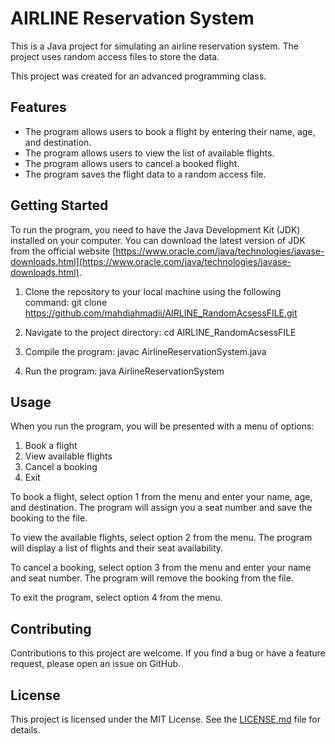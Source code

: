 # AIRLINE Reservation System

This is a Java project for simulating an airline reservation system. The project uses random access files to store the data.

This project was created for an advanced programming class.

## Features
- The program allows users to book a flight by entering their name, age, and destination.
- The program allows users to view the list of available flights.
- The program allows users to cancel a booked flight.
- The program saves the flight data to a random access file.

## Getting Started
To run the program, you need to have the Java Development Kit (JDK) installed on your computer. You can download the latest version of JDK from the official website [https://www.oracle.com/java/technologies/javase-downloads.html](https://www.oracle.com/java/technologies/javase-downloads.html).

1. Clone the repository to your local machine using the following command:
git clone https://github.com/mahdiahmadii/AIRLINE_RandomAcsessFILE.git

2. Navigate to the project directory:
cd AIRLINE_RandomAcsessFILE

3. Compile the program:
javac AirlineReservationSystem.java

4. Run the program:
java AirlineReservationSystem


## Usage
When you run the program, you will be presented with a menu of options:
1. Book a flight
2. View available flights
3. Cancel a booking
4. Exit

To book a flight, select option 1 from the menu and enter your name, age, and destination. The program will assign you a seat number and save the booking to the file.

To view the available flights, select option 2 from the menu. The program will display a list of flights and their seat availability.

To cancel a booking, select option 3 from the menu and enter your name and seat number. The program will remove the booking from the file.

To exit the program, select option 4 from the menu.

## Contributing
Contributions to this project are welcome. If you find a bug or have a feature request, please open an issue on GitHub.

## License
This project is licensed under the MIT License. See the [LICENSE.md](LICENSE.md) file for details.
